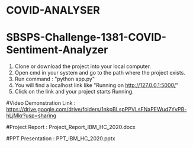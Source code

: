 # COVID-ANALYSER
# SBSPS-Challenge-1381-COVID-Sentiment-Analyzer

1. Clone or download the project into your local computer.
2. Open cmd in your system and go to the path where the project exists.
3. Run command : 
                "python app.py"
4. You will find a localhost link like "Running on http://127.0.0.1:5000/"
5. Click on the link and your project starts Running.

#Video Demonstration Link : 
https://drive.google.com/drive/folders/1nkpBLspPPVLsFNaPEWud7YvPB-hLjMkr?usp=sharing

#Project Report : 
Project_Report_IBM_HC_2020.docx

#PPT Presentation : 
PPT_IBM_HC_2020.pptx
